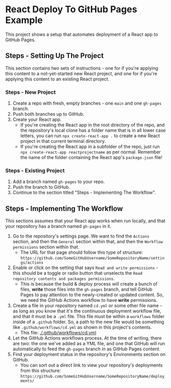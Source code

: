 # React Deploy To GitHub Pages Example

This project shows a setup that automates deployment of a React app to GitHub Pages.

## Steps - Setting Up The Project

This section contains two sets of instructions - one for if you're applying this content to a not-yet-started new React project, and one for if you're applying this content to an existing React project.

### Steps - New Project

1. Create a repo with fresh, empty branches - one `main` and  one `gh-pages` branch.
2. Push both branches up to GitHub.
3. Create your React app.
	- If you're creating the React app in the root directory of the repo, and the repository's local clone has a folder name that is in all lower case letters, you can run `npx create-react-app .` to create a new React project in that current terminal directory. 
	- If you're creating the React app in a subfolder of the repo, just run `npx create-react-app reactprojectname`  as per normal. Remember the name of the folder containing the React app's `package.json` file!


### Steps - Existing Project

1. Add a branch named `gh-pages` to your repo.
2. Push the branch to GitHub.
3. Continue to the section titled "Steps - Implementing The Workflow".

## Steps - Implementing The Workflow

This sections assumes that your React app works when run locally, and that your repository has a branch named `gh-pages` in it.

1. Go to the repository's settings page. We want to find the `Actions` section, and then the `General` section within that, and then the `Workflow permissions` section within that.
	- The URL for that page should follow this type of structure: `https://github.com/SomeGitHubUsername/SomeRepositoryName/settings/actions`
2. Enable or click on the setting that says `Read and write permissions` - this should be a toggle or radio button that unselects the `Read repository contents and packages permissions`. 
	- This is because the build & deploy process will create a bunch of files, **write** those files into the `gh-pages` branch, and tell GitHub Pages to pay attention to the newly-created or updated content. So, we need the GitHub Actions workflow to have **write** permissions.
3. Create a file in your repository named `cd.yml` or some other file name - as long as you know that it's the continuous deployment workflow file, and that it must be a `.yml` file. This file must be within a `workflows` folder inside of a `.github` folder. So, a path to the new file would be something like `.github/workflows/cd.yml` as shown in this project's contents.
	- This file: [./.github/workflows/cd.yml](./.github/workflows/cd.yml)
4. Let the GitHub Actions workflows process. At the time of writing, there are two: the one we've added as a YML file, and one that GitHub will run automatically to feed the `gh-pages` branch in as GitHub Pages content.
5. Find your deployment status in the repository's Environments section on GitHub.
	- You can sort out a direct link to view your repository's deployments from this structure: `https://github.com/SomeGitHubUsername/SomeRepositoryName/deployments/`